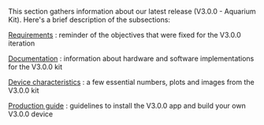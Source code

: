 This section gathers information about our latest release \(V3.0.0 - Aquarium Kit\). Here's a brief description of the subsections:

[Requirements](/stable/requirements/requirements.md) : reminder of the objectives that were fixed for the V3.0.0 iteration

[Documentation](/stable/doc_pipeline.md) : information about hardware and software implementations for the V3.0.0 kit

[Device characteristics](/stable/characteristics.md) : a few essential numbers, plots and images from the V3.0.0 kit

[Production guide](/stable/production_guide.md) : guidelines to install the V3.0.0 app and build your own V3.0.0 device

